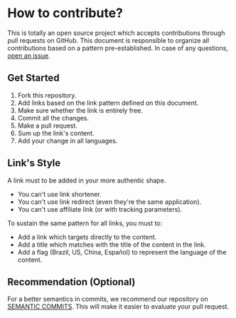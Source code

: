 # How to contribute?
This is totally an open source project which accepts contributions through pull requests on GitHub. This document is responsible to organize all contributions based on a pattern pre-established. In case of any questions, [open an issue](https://github.com/iuricode/recursos-gratuitos/issues/new).

## Get Started
1. Fork this repository.
2. Add links based on the link pattern defined on this document.
3. Make sure whether the link is entirely free.
4. Commit all the changes.
5. Make a pull request.
6. Sum up the link's content.
7. Add your change in all languages.

## Link's Style
A link must to be added in your more authentic shape.
- You can't use link shortener.
- You can't use link redirect (even they're the same application).
- You can't use  affiliate link (or with tracking parameters).

To sustain the same pattern for all links, you must to:

- Add a link which targets directly to the content.
- Add a title which matches with the title of the content in the link.
- Add a flag (Brazil, US, China, Español) to represent the language of the content.

## Recommendation (Optional)
For a better semantics in commits, we recommend our repository on [SEMANTIC COMMITS](https://github.com/iuricode/padroes-de-commits). This will make it easier to evaluate your pull request.